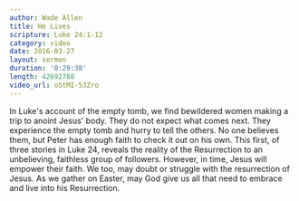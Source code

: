 ```yaml
---
author: Wade Allen
title: He Lives
scripture: Luke 24:1-12
category: video
date: 2016-03-27
layout: sermon
duration: '0:29:38' 
length: 42692788
video_url: oStMI-53Zro 
---
```


In Luke's account of the empty tomb, we find bewildered women making a trip to anoint Jesus' body. They do not expect what comes next. They experience the empty tomb and hurry to tell the others. No one believes them, but Peter has enough faith to check it out on his own. This first, of three stories in Luke 24, reveals the reality of the Resurrection to an unbelieving, faithless group of followers. However, in time, Jesus will empower their faith. We too, may doubt or struggle with the resurrection of Jesus. As we gather on Easter, may God give us all that need to embrace and live into his Resurrection.
